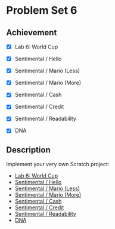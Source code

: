 # Problem Set 6

## Achievement

- [x] Lab 6: World Cup
- [x] Sentimental / Hello
- [x] Sentimental / Mario (Less)
- [x] Sentimental / Mario (More)
- [x] Sentimental / Cash
- [x] Sentimental / Credit
- [x] Sentimental / Readability
- [x] DNA


## Description

Implement your very own Scratch project:
- [Lab 6: World Cup](https://cs50.harvard.edu/x/2023/labs/6/)
- [Sentimental / Hello](https://cs50.harvard.edu/x/2023/psets/6/hello/)
- [Sentimental / Mario (Less)](https://cs50.harvard.edu/x/2023/psets/6/mario/less/)
- [Sentimental / Mario (More)](https://cs50.harvard.edu/x/2023/psets/6/mario/more/)
- [Sentimental / Cash](https://cs50.harvard.edu/x/2023/psets/6/cash/)
- [Sentimental / Credit](https://cs50.harvard.edu/x/2023/psets/6/credit/)
- [Sentimental / Readability](https://cs50.harvard.edu/x/2023/psets/6/readability/)
- [DNA](https://cs50.harvard.edu/x/2023/psets/6/dna/)